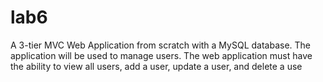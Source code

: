 # lab6
 A 3-tier MVC Web Application from scratch with a MySQL database.  The application will be used to manage users. The web application must have the ability to view  all users, add a user, update a user, and delete a use
